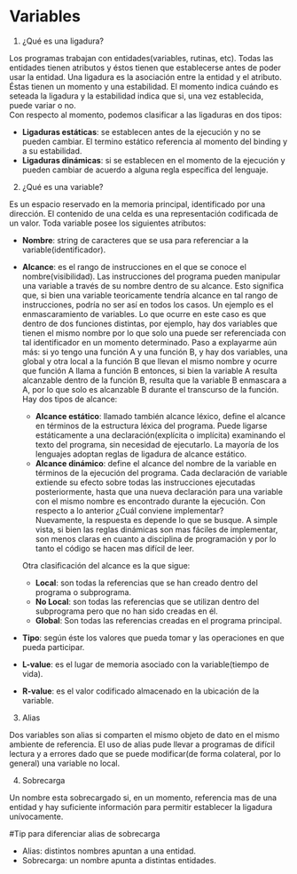 # Variables

1. ¿Qué es una ligadura?

Los programas trabajan con entidades(variables, rutinas, etc). Todas las entidades tienen atributos y éstos tienen que establecerse antes de poder usar la entidad. Una ligadura es la asociación entre la entidad y el atributo. Éstas tienen un momento y una estabilidad. El momento indica cuándo es seteada la ligadura y la estabilidad indica que si, una vez establecida, puede variar o no.  
Con respecto al momento, podemos clasificar a las ligaduras en dos tipos:
* **Ligaduras estáticas**: se establecen antes de la ejecución y no se pueden cambiar. El termino estático referencia al momento del binding y a su estabilidad.
* **Ligaduras dinámicas**: si se establecen en el momento de la ejecución y pueden cambiar de acuerdo a alguna regla específica del lenguaje.

2. ¿Qué es una variable?

Es un espacio reservado en la memoria principal, identificado por una dirección. El contenido de una celda es una representación codificada de un valor. Toda variable posee los siguientes atributos:
* **Nombre**: string de caracteres que se usa para referenciar a la variable(identificador).
* **Alcance**: es el rango de instrucciones en el que se conoce el nombre(visibilidad). Las instrucciones del programa pueden manipular una variable a través de su nombre dentro de su alcance. Esto significa que, si bien una variable teoricamente tendría alcance en tal rango de instrucciones, podría no ser así en todos los casos. Un ejemplo es el enmascaramiento de variables. Lo que ocurre en este caso es que dentro de dos funciones distintas, por ejemplo, hay dos variables que tienen el mismo nombre por lo que solo una puede ser referenciada con tal identificador en un momento determinado. Paso a explayarme aún más: si yo tengo una función A y una función B, y hay dos variables, una global y otra local a la función B que llevan el mismo nombre y ocurre que función A llama a función B entonces, si bien la variable A resulta alcanzable dentro de la función B, resulta que la variable B enmascara a A, por lo que solo es alcanzable B durante el transcurso de la función.  
Hay dos tipos de alcance:
	+ **Alcance estático**: llamado también alcance léxico, define el alcance en términos de la estructura léxica del programa. Puede ligarse estáticamente a una declaración(explícita o implícita) examinando el texto del programa, sin necesidad de ejecutarlo. La mayoría de los lenguajes adoptan reglas de ligadura de alcance estático.
	+ **Alcance dinámico**: define el alcance del nombre de la variable en términos de la ejecución del programa. Cada declaración de variable extiende su efecto sobre todas las instrucciones ejecutadas posteriormente, hasta que una nueva declaración para una variable con el mismo nombre es encontrado durante la ejecución.
	Con respecto a lo anterior ¿Cuál conviene implementar?  
	Nuevamente, la respuesta es depende lo que se busque. A simple vista, si bien las reglas dinámicas son mas fáciles de implementar, son menos claras en cuanto a disciplina de programación y por lo tanto el código se hacen mas difícil de leer.

	Otra clasificación del alcance es la que sigue:
	+ **Local**: son todas la referencias que se han creado dentro del programa o subprograma.
	+ **No Local**: son todas las referencias que se utilizan dentro del subprograma pero que no han sido creadas en él.
	+ **Global**: Son todas las referencias creadas en  el programa principal.
* **Tipo**: según éste los valores que pueda tomar y las operaciones en que pueda participar.
* **L-value**: es el lugar de memoria asociado con la variable(tiempo de vida).
* **R-value**: es el valor codificado almacenado en la ubicación de la variable.

3. Alias

Dos variables son alias si comparten el mismo objeto de dato en el mismo ambiente de referencia. El uso de alias pude llevar a programas de difícil lectura y a errores dado que se puede modificar(de forma colateral, por lo general) una variable no local.

4. Sobrecarga

Un nombre esta sobrecargado si, en un momento, referencia mas de una entidad y hay suficiente información para permitir establecer la ligadura unívocamente.

#Tip para diferenciar alias de sobrecarga
* Alias: distintos nombres apuntan a una entidad.
* Sobrecarga: un nombre apunta a distintas entidades.
